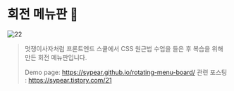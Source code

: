 # 회전 메뉴판 🍦
![22](https://user-images.githubusercontent.com/105365737/191713210-ee702beb-cf04-4ecf-93a1-eb6eea752af9.gif)
> 멋쟁이사자처럼 프론트엔드 스쿨에서 CSS 원근법 수업을 들은 후 복습을 위해 만든 회전 메뉴판입니다.
>
> Demo page: https://sypear.github.io/rotating-menu-board/
> 관련 포스팅 : https://sypear.tistory.com/21
